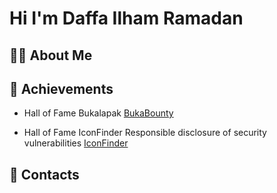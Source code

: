 # Hi I'm Daffa Ilham Ramadan

## 👨‍💻 About Me

## 🥇 Achievements
- Hall of Fame Bukalapak [BukaBounty](https://bukalapak.github.io/bukabounty/)

- Hall of Fame IconFinder Responsible disclosure of security vulnerabilities [IconFinder](https://support.iconfinder.com/en/articles/18178-responsible-disclosure-of-security-vulnerabilities)

## 🔗 Contacts


